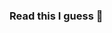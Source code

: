 ### Read this I guess 👋

<!--
**ARTDrexel/ARTDrexel** is a ✨ _special_ ✨ repository because its `README.md` (this file) appears on your GitHub profile.

Here are some ideas to get you started:

- 🔭 I’m currently working on ... My MLIS
- 🌱 I’m currently learning ... about digital repositories
- 👯 My previous education is ... a BS in Library Science and a MFA in Creative Writing
- 🤔 I’m currently employed as ... the Executive Director of a Library
- 💬 Ask me about ... Dungeons & Dragons, art, fashion and food history, steampunk, broadway musicals, or dinosaurs
- 📫 How to reach me ... don't 
- 😄 Pronouns: ... she/her
- ⚡ Fun fact: ... My hair has been every color of the rainbow
-->
